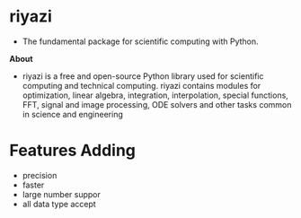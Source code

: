 

# riyazi
- The fundamental package for scientific computing with Python.

**About**
- riyazi is a free and open-source Python library used for scientific computing and technical computing. riyazi contains modules for optimization, linear algebra, integration, interpolation, special functions, FFT, signal and image processing, ODE solvers and other tasks common in science and engineering
# Features Adding

- precision
- faster
- large number suppor
- all data type accept
